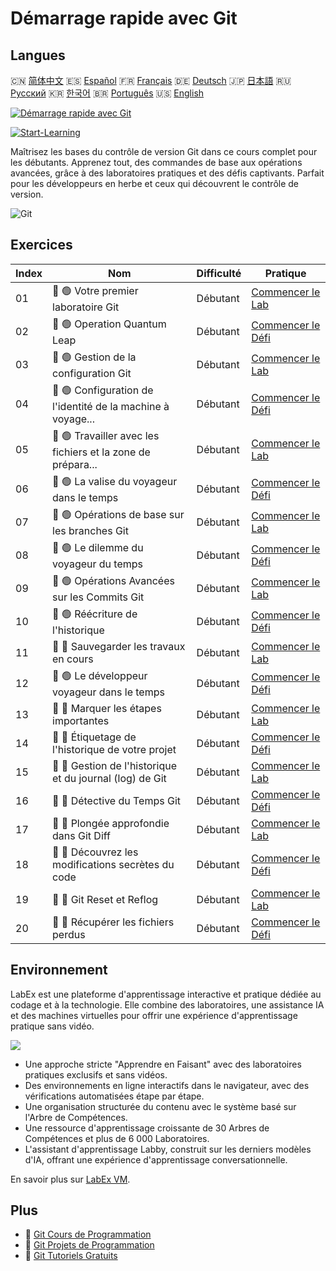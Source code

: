 # Démarrage rapide avec Git

## Langues

🇨🇳 [简体中文](README_zh.md) 🇪🇸 [Español](README_es.md) 🇫🇷 [Français](README_fr.md) 🇩🇪 [Deutsch](README_de.md) 🇯🇵 [日本語](README_ja.md) 🇷🇺 [Русский](README_ru.md) 🇰🇷 [한국어](README_ko.md) 🇧🇷 [Português](README_pt.md) 🇺🇸 [English](README.md) 

[![Démarrage rapide avec Git](https://cover-creator.labex.io/quick-start-with-git.png?lang=fr)](https://labex.io/fr/courses/quick-start-with-git)

[![Start-Learning](https://img.shields.io/badge/Start-Learning-whitesmoke?style=for-the-badge)](https://labex.io/fr/courses/quick-start-with-git)

Maîtrisez les bases du contrôle de version Git dans ce cours complet pour les débutants. Apprenez tout, des commandes de base aux opérations avancées, grâce à des laboratoires pratiques et des défis captivants. Parfait pour les développeurs en herbe et ceux qui découvrent le contrôle de version.

![Git](https://img.shields.io/badge/Git-whitesmoke?style=for-the-badge&logo=git)


## Exercices

|   Index | Nom                                                         | Difficulté   | Pratique                                                                                                                     |
|---------|-------------------------------------------------------------|--------------|------------------------------------------------------------------------------------------------------------------------------|
|      01 | 📖 🟢 Votre premier laboratoire Git                         | Débutant     | <a target='_blank' href='https://labex.io/fr/tutorials/git-your-first-git-lab-92739'>Commencer le Lab</a>                    |
|      02 | 🎯 🟢 Operation Quantum Leap                                | Débutant     | <a target='_blank' href='https://labex.io/fr/tutorials/git-operation-quantum-leap-387717'>Commencer le Défi</a>              |
|      03 | 📖 🟢 Gestion de la configuration Git                       | Débutant     | <a target='_blank' href='https://labex.io/fr/tutorials/git-git-config-management-385164'>Commencer le Lab</a>                |
|      04 | 🎯 🟢 Configuration de l'identité de la machine à voyage... | Débutant     | <a target='_blank' href='https://labex.io/fr/tutorials/git-time-machine-identity-configuration-387720'>Commencer le Défi</a> |
|      05 | 📖 🟢 Travailler avec les fichiers et la zone de prépara... | Débutant     | <a target='_blank' href='https://labex.io/fr/tutorials/git-working-with-files-and-staging-area-387457'>Commencer le Lab</a>  |
|      06 | 🎯 🟢 La valise du voyageur dans le temps                   | Débutant     | <a target='_blank' href='https://labex.io/fr/tutorials/git-the-time-traveler-s-suitcase-387725'>Commencer le Défi</a>        |
|      07 | 📖 🟢 Opérations de base sur les branches Git               | Débutant     | <a target='_blank' href='https://labex.io/fr/tutorials/git-git-branch-basic-operations-385163'>Commencer le Lab</a>          |
|      08 | 🎯 🟢 Le dilemme du voyageur du temps                       | Débutant     | <a target='_blank' href='https://labex.io/fr/tutorials/git-the-time-traveler-s-dilemma-387733'>Commencer le Défi</a>         |
|      09 | 📖 🟢 Opérations Avancées sur les Commits Git               | Débutant     | <a target='_blank' href='https://labex.io/fr/tutorials/git-advanced-git-commit-operations-387471'>Commencer le Lab</a>       |
|      10 | 🎯 🟢 Réécriture de l'historique                            | Débutant     | <a target='_blank' href='https://labex.io/fr/tutorials/git-rewriting-history-387746'>Commencer le Défi</a>                   |
|      11 | 📖 🔵 Sauvegarder les travaux en cours                      | Débutant     | <a target='_blank' href='https://labex.io/fr/tutorials/git-saving-work-in-progress-387492'>Commencer le Lab</a>              |
|      12 | 🎯 🟢 Le développeur voyageur dans le temps                 | Débutant     | <a target='_blank' href='https://labex.io/fr/tutorials/git-the-time-traveling-developer-387759'>Commencer le Défi</a>        |
|      13 | 📖 🔵 Marquer les étapes importantes                        | Débutant     | <a target='_blank' href='https://labex.io/fr/tutorials/git-marking-important-milestones-387493'>Commencer le Lab</a>         |
|      14 | 🎯 🔵 Étiquetage de l'historique de votre projet            | Débutant     | <a target='_blank' href='https://labex.io/fr/tutorials/git-tagging-your-project-s-history-387763'>Commencer le Défi</a>      |
|      15 | 📖 🔵 Gestion de l'historique et du journal (log) de Git    | Débutant     | <a target='_blank' href='https://labex.io/fr/tutorials/git-git-history-and-log-management-387490'>Commencer le Lab</a>       |
|      16 | 🎯 🔵 Détective du Temps Git                                | Débutant     | <a target='_blank' href='https://labex.io/fr/tutorials/git-git-time-detective-387782'>Commencer le Défi</a>                  |
|      17 | 📖 🔵 Plongée approfondie dans Git Diff                     | Débutant     | <a target='_blank' href='https://labex.io/fr/tutorials/git-git-diff-deep-dive-387489'>Commencer le Lab</a>                   |
|      18 | 🎯 🔵 Découvrez les modifications secrètes du code          | Débutant     | <a target='_blank' href='https://labex.io/fr/tutorials/uncover-the-secret-code-changes-387768'>Commencer le Défi</a>         |
|      19 | 📖 🔵 Git Reset et Reflog                                   | Débutant     | <a target='_blank' href='https://labex.io/fr/tutorials/git-git-reset-and-reflog-387491'>Commencer le Lab</a>                 |
|      20 | 🎯 🔵 Récupérer les fichiers perdus                         | Débutant     | <a target='_blank' href='https://labex.io/fr/tutorials/git-recover-the-lost-files-387781'>Commencer le Défi</a>              |

## Environnement

LabEx est une plateforme d'apprentissage interactive et pratique dédiée au codage et à la technologie. Elle combine des laboratoires, une assistance IA et des machines virtuelles pour offrir une expérience d'apprentissage pratique sans vidéo.

![](https://tutorial-screenshot.getvm.io/images/vm-1725247253.png)

- Une approche stricte "Apprendre en Faisant" avec des laboratoires pratiques exclusifs et sans vidéos.
- Des environnements en ligne interactifs dans le navigateur, avec des vérifications automatisées étape par étape.
- Une organisation structurée du contenu avec le système basé sur l'Arbre de Compétences.
- Une ressource d'apprentissage croissante de 30 Arbres de Compétences et plus de 6 000 Laboratoires.
- L'assistant d'apprentissage Labby, construit sur les derniers modèles d'IA, offrant une expérience d'apprentissage conversationnelle.

En savoir plus sur [LabEx VM](https://support.labex.io/using-labex/virtual-machine).

## Plus

- 🔗 [Git Cours de Programmation](https://github.com/labex-labs/awesome-programming-courses)
- 🔗 [Git Projets de Programmation](https://github.com/labex-labs/awesome-programming-projects)
- 🔗 [Git Tutoriels Gratuits](https://github.com/labex-labs/git-free-tutorials)

